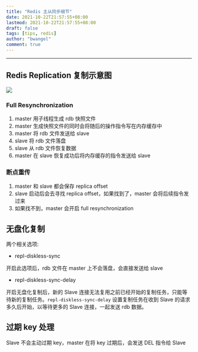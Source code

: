 ```yaml
---
title: "Redis 主从同步细节"
date: 2021-10-22T21:57:55+08:00
lastmod: 2021-10-22T21:57:55+08:00
draft: false
tags: [tips, redis]
author: "bwangel"
comment: true
---
```


<!--more-->

---

## Redis Replication 复制示意图

![](https://passage-1253400711.cos-website.ap-beijing.myqcloud.com/2021-10-22-143417.png)

### Full Resynchronization

1. master 用子线程生成 rdb 快照文件
2. master 生成快照文件的同时会将随后的操作指令写在内存缓存中
3. master 将 rdb 文件发送给 slave
4. slave 将 rdb 文件落盘
5. slave 从 rdb 文件恢复数据
6. master 在 slave 恢复成功后将内存缓存的指令发送给 slave

### 断点重传

1. master 和 slave 都会保存 replica offset
2. slave 启动后会去寻找 replica offset，如果找到了，master 会将后续指令发过来
3. 如果找不到，master 会开启 full resynchronization

## 无盘化复制

两个相关选项:

- repl-diskless-sync

开启此选项后，rdb 文件在 master 上不会落盘，会直接发送给 slave

- repl-diskless-sync-delay

开启无盘化复制后，新的 Slave 连接无法复用之前已经开始的复制任务，只能等待新的复制任务。`repl-diskless-sync-delay` 设置复制任务在收到 Slave 的请求多久后开始，以等待更多的 Slave 连接，一起发送 rdb 数据。

## 过期 key 处理

Slave 不会主动过期 key，master 在将 key 过期后，会发送 DEL 指令给 Slave

